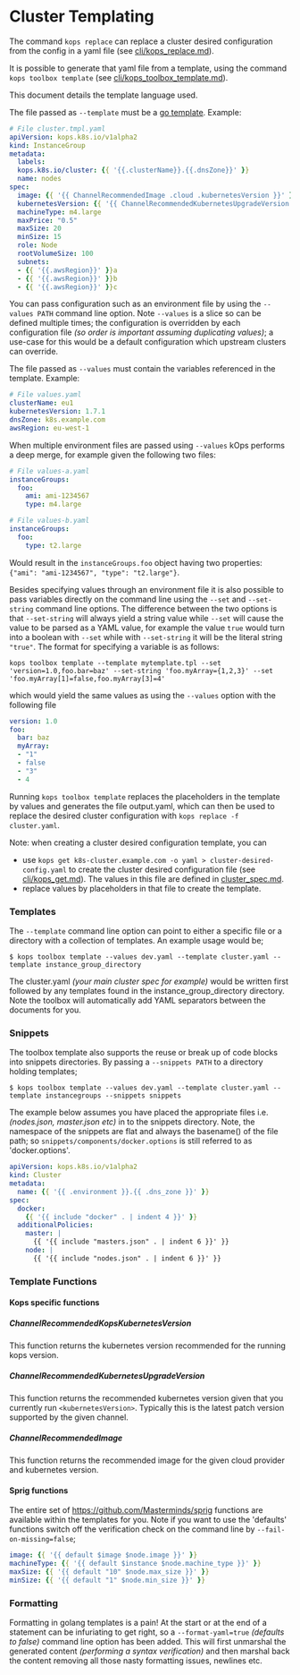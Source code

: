 # Cluster Templating

The command `kops replace` can replace a cluster desired configuration from the config in a yaml file (see [cli/kops_replace.md](../cli/kops_replace.md)).

It is possible to generate that yaml file from a template, using the command `kops toolbox template` (see [cli/kops_toolbox_template.md](../cli/kops_toolbox_template.md)).

This document details the template language used.

The file passed as `--template` must be a [go template](https://golang.org/pkg/text/template/). Example:
```yaml
# File cluster.tmpl.yaml
apiVersion: kops.k8s.io/v1alpha2
kind: InstanceGroup
metadata:
  labels:
  kops.k8s.io/cluster: {{ '{{.clusterName}}.{{.dnsZone}}' }}
  name: nodes
spec:
  image: {{ '{{ ChannelRecommendedImage .cloud .kubernetesVersion }}' }}
  kubernetesVersion: {{ '{{ ChannelRecommendedKubernetesUpgradeVersion .kubernetesVersion }}' }}
  machineType: m4.large
  maxPrice: "0.5"
  maxSize: 20
  minSize: 15
  role: Node
  rootVolumeSize: 100
  subnets:
  - {{ '{{.awsRegion}}' }}a
  - {{ '{{.awsRegion}}' }}b
  - {{ '{{.awsRegion}}' }}c
```

You can pass configuration such as an environment file by using the `--values PATH` command line option. Note `--values` is a slice so can be defined multiple times; the configuration is overridden by each configuration file *(so order is important assuming duplicating values)*; a use-case for this would be a default configuration which upstream clusters can override.

The file passed as `--values` must contain the variables referenced in the template. Example:
```yaml
# File values.yaml
clusterName: eu1
kubernetesVersion: 1.7.1
dnsZone: k8s.example.com
awsRegion: eu-west-1
```

When multiple environment files are passed using `--values` kOps performs a deep merge, for example given the following two files:
```yaml
# File values-a.yaml
instanceGroups:
  foo:
    ami: ami-1234567
    type: m4.large

# File values-b.yaml
instanceGroups:
  foo:
    type: t2.large
```

Would result in the `instanceGroups.foo` object having two properties: `{"ami": "ami-1234567", "type": "t2.large"}`.

Besides specifying values through an environment file it is also possible to pass variables directly on the command line using the `--set` and `--set-string` command line options. The difference between the two options is that `--set-string` will always yield a string value while `--set` will cause the value to be parsed as a YAML value, for example the value `true` would turn into a boolean with `--set` while with `--set-string` it will be the literal string `"true"`. The format for specifying a variable is as follows:

```shell
kops toolbox template --template mytemplate.tpl --set 'version=1.0,foo.bar=baz' --set-string 'foo.myArray={1,2,3}' --set 'foo.myArray[1]=false,foo.myArray[3]=4'
```

which would yield the same values as using the `--values` option with the following file

```yaml
version: 1.0
foo:
  bar: baz
  myArray:
  - "1"
  - false
  - "3"
  - 4
```


Running `kops toolbox template` replaces the placeholders in the template by values and generates the file output.yaml, which can then be used to replace the desired cluster configuration with `kops replace -f cluster.yaml`.

Note: when creating a cluster desired configuration template, you can

- use `kops get k8s-cluster.example.com -o yaml > cluster-desired-config.yaml` to create the cluster desired configuration file (see [cli/kops_get.md](../cli/kops_get.md)). The values in this file are defined in [cluster_spec.md](../cluster_spec.md).
- replace values by placeholders in that file to create the template.

### Templates

The `--template` command line option can point to either a specific file or a directory with a collection of templates. An example usage would be;

```shell
$ kops toolbox template --values dev.yaml --template cluster.yaml --template instance_group_directory
```

The cluster.yaml *(your main cluster spec for example)* would be written first followed by any templates found in the instance_group_directory directory. Note the toolbox will automatically add YAML separators between the documents for you.

### Snippets

The toolbox template also supports the reuse or break up of code blocks into snippets directories. By passing a `--snippets PATH` to a directory holding templates;

```shell
$ kops toolbox template --values dev.yaml --template cluster.yaml --template instancegroups --snippets snippets
```

The example below assumes you have placed the appropriate files i.e. *(nodes.json, master.json etc)* in to the snippets directory. Note, the namespace of the snippets are flat and always the basename() of the file path; so `snippets/components/docker.options` is still referred to as 'docker.options'.

```YAML
apiVersion: kops.k8s.io/v1alpha2
kind: Cluster
metadata:
  name: {{ '{{ .environment }}.{{ .dns_zone }}' }}
spec:
  docker:
    {{ '{{ include "docker" . | indent 4 }}' }}
  additionalPolicies:
    master: |
      {{ '{{ include "masters.json" . | indent 6 }}' }}
    node: |
      {{ '{{ include "nodes.json" . | indent 6 }}' }}
```

### Template Functions

#### Kops specific functions

##### ChannelRecommendedKopsKubernetesVersion

This function returns the kubernetes version recommended for the running kops version.

##### ChannelRecommendedKubernetesUpgradeVersion <kuberneteVersion>

This function returns the recommended kubernetes version given that you currently run `<kubernetesVersion>`. Typically this is the latest patch version supported by the given channel.

##### ChannelRecommendedImage <cloudProvider> <kuberneteVersion>

This function returns the recommended image for the given cloud provider and kubernetes version.

#### Sprig functions

The entire set of https://github.com/Masterminds/sprig functions are available within the templates for you. Note if you want to use the 'defaults' functions switch off the verification check on the command line by `--fail-on-missing=false`;

```YAML
image: {{ '{{ default $image $node.image }}' }}
machineType: {{ '{{ default $instance $node.machine_type }}' }}
maxSize: {{ '{{ default "10" $node.max_size }}' }}
minSize: {{ '{{ default "1" $node.min_size }}' }}
```

### Formatting

Formatting in golang templates is a pain! At the start or at the end of a statement can be infuriating to get right, so a `--format-yaml=true` *(defaults to false)* command line option has been added. This will first unmarshal the generated content *(performing a syntax verification)* and then marshal back the content removing all those nasty formatting issues, newlines etc.
